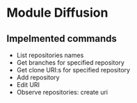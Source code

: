 # Module Diffusion


## Impelmented commands

- List repositories names
- Get branches for specified repository
- Get clone URI:s for specified repository
- Add repository
- Edit URI
- Observe repositories: create uri
